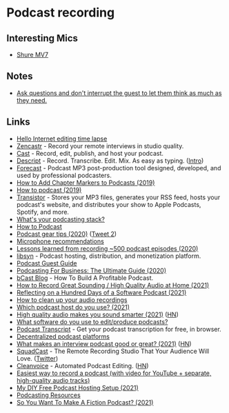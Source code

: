# Podcast recording

## Interesting Mics

- [Shure MV7](https://twitter.com/fatih/status/1446036296640647168)

## Notes

- [Ask questions and don't interrupt the guest to let them think as much as they need.](https://twitter.com/nevmed/status/1476258800105660429)

## Links

- [Hello Internet editing time lapse](http://www.cgpgrey.com/blog/hello-internet-editing-time-lapse)
- [Zencastr](https://zencastr.com/) - Record your remote interviews in studio quality.
- [Cast](https://tryca.st/) - Record, edit, publish, and host your podcast.
- [Descript](https://www.descript.com/) - Record. Transcribe. Edit. Mix. As easy as typing. ([Intro](https://www.youtube.com/watch?v=Bl9wqNe5J8U))
- [Forecast](https://overcast.fm/forecast) - Podcast MP3 post-production tool designed, developed, and used by professional podcasters.
- [How to Add Chapter Markers to Podcasts (2019)](https://www.lemonproductions.ca/how-to-add-chapter-markers-to-podcasts/)
- [How to podcast (2019)](https://rakhim.org/2019/04/how-to-podcast/)
- [Transistor](https://transistor.fm/) - Stores your MP3 files, generates your RSS feed, hosts your podcast's website, and distributes your show to Apple Podcasts, Spotify, and more.
- [What's your podcasting stack?](https://www.indiehackers.com/post/whats-your-podcasting-stack-8ae89b0905)
- [How to Podcast](https://www.christopherbiscardi.com/how-to-podcast)
- [Podcast gear tips (2020)](https://twitter.com/kureevalexey/status/1259759343655882758) ([Tweet 2](https://twitter.com/kureevalexey/status/1259875604771594247))
- [Microphone recommendations](https://chan.dev/microphones)
- [Lessons learned from recording ~500 podcast episodes (2020)](https://twitter.com/eriktorenberg/status/1255574856776597504)
- [libsyn](https://libsyn.com/) - Podcast hosting, distribution, and monetization platform.
- [Podcast Guest Guide](https://antonyjohnston.com/podcastguestguide/)
- [Podcasting For Business: The Ultimate Guide (2020)](https://blog.bcast.fm/podcasting-for-business/)
- [bCast Blog](https://blog.bcast.fm/) - How To Build A Profitable Podcast.
- [How to Record Great Sounding / High Quality Audio at Home (2021)](https://nickjanetakis.com/blog/how-to-record-great-sounding-high-quality-audio-at-home)
- [Reflecting on a Hundred Days of a Software Podcast (2021)](https://utsavshah.com/2021/03/19/reflecting-on-a-hundred-days-of-a-software-podcast/)
- [How to clean up your audio recordings](https://twitter.com/mrxinu/status/1376998161437257731)
- [Which podcast host do you use? (2021)](https://twitter.com/dr/status/1378279098674421762)
- [High quality audio makes you sound smarter (2021)](https://tips.ariyh.com/p/good-sound-quality-smarter) ([HN](https://news.ycombinator.com/item?id=26818774))
- [What software do you use to edit/produce podcasts?](https://twitter.com/tylertringas/status/1399768425795293185)
- [Podcast Transcript](https://www.getwelder.com/podcast-transcript) - Get your podcast transcription for free, in browser.
- [Decentralized podcast platforms](https://twitter.com/cgcardona/status/1417848042665828363)
- [What makes an interview podcast good or great? (2021)](https://marginalrevolution.com/marginalrevolution/2021/08/what-makes-a-podcast-good-or-great.html) ([HN](https://news.ycombinator.com/item?id=28059889))
- [SquadCast](https://squadcast.fm/) - The Remote Recording Studio That Your Audience Will Love. ([Twitter](https://twitter.com/SquadCastFM))
- [Cleanvoice](https://cleanvoice.ai/) - Automated Podcast Editing. ([HN](https://news.ycombinator.com/item?id=29288618))
- [Easiest way to record a podcast (with video for YouTube + separate, high-quality audio tracks)](https://twitter.com/mxstbr/status/1463124899044773894)
- [My DIY Free Podcast Hosting Setup (2021)](https://www.charlieharrington.com/my-diy-free-podcast-hosting-setup)
- [Podcasting Resources](https://github.com/filmgirl/podcasting-resources)
- [So You Want To Make A Fiction Podcast? (2021)](http://www.0atman.com/articles/21/make-fiction-podcast)